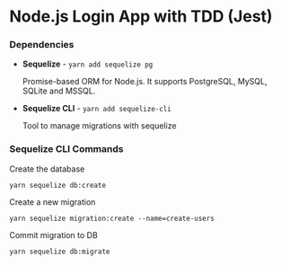 # Node.js Login App with TDD (Jest)

### Dependencies

- **Sequelize** - `yarn add sequelize pg`

  Promise-based ORM for Node.js. It supports PostgreSQL, MySQL, SQLite and MSSQL.

- **Sequelize CLI** - `yarn add sequelize-cli`

  Tool to manage migrations with sequelize

### Sequelize CLI Commands

Create the database

`yarn sequelize db:create`

Create a new migration

`yarn sequelize migration:create --name=create-users`

Commit migration to DB

`yarn sequelize db:migrate`
